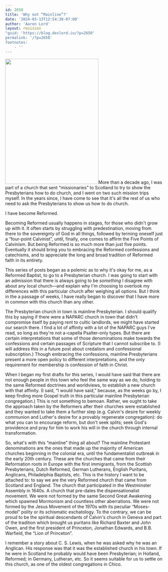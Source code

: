 ```yaml
---
id: 2650
title: 'Why not “Mainline”?'
date: '2024-03-13T12:54:38-07:00'
author: 'Aaron Lord'
layout: revision
"guid: 'https://blog.devlord.io/?p=2650'
permalink: '/?p=2650'
footnotes:
    - ''
---
```


<img class="alignleft" src="http://lh5.ggpht.com/-mzrQl6bpkso/TewZx8jFnmI/AAAAAAAAJiU/3fTbG0KOBwM/s400/1.jpg" alt="" width="298" height="400" border="0" />More than a decade ago, I was part of a church that sent “missionaries” to Scotland to try to show the Presbyterians how to do church, and I went on two such mission trips myself. In the years since, I have come to see that it's all the rest of us who need to ask the Presbyterians to show us how to do church.

I have become Reformed.

Becoming Reformed usually happens in stages, for those who didn't grow up with it. It often starts by struggling with predestination, moving from there to the sovereignty of God in all things, followed by terming oneself just a “four-point Calvinist”, until, finally, one comes to affirm the Five Points of Calvinism. But being Reformed is so much more than just five points. Eventually it should bring you to embracing the Reformed confessions and catechisms, and to appreciate the long and broad tradition of Reformed faith in its entirety.

This series of posts began as a polemic as to why it's okay for me, as a Reformed Baptist, to go to a Presbyterian church. I was going to start with an admission that there is always going to be <em>something</em> I disagree with about any local church—and explain why I'm choosing to overlook my differences with this particular church after weighing all options. But I think in the a passage of weeks, I have really began to discover that I have more in common with this church than any other.

The Presbyterian church in town is mainline Presbyterian. I should qualify this by saying if there were a NAPARC church in town that didn't compromise itself by paying rent to cultic landlords, we might have started our search there. I find a lot of affinity with a lot of the NAPARC guys I've read, so long as they're not a-capella Psalter-only types. But there are certain interpretations that some of those denominations make towards the confessions and certain passages of Scripture that I cannot subscribe to. (I will address this in a future post about credalism and confessional subscription.) Though embracing the confessions, mainline Presbyterians present a more open policy to different interpretations, and the only requirement for membership is confession of faith in Christ.

When I began my first drafts for this series, I would have said that there are not enough people in this town who feel the same way as we do, holding to the same Reformed doctrines and worldviews, to establish a new church with that affinity. (I said, “I would have said,” because, as the weeks go by, I keep finding more Gospel truth in this particular mainline Presbyterian congregation.) This is not something to bemoan. Rather, we ought to take the approach taken by the Reformers after their churches were established and they wanted to take them a further step (e.g. Calvin's desire for weekly communion and Luther's desire for a provably regenerate congregation): do what you can to encourage reform, but don't seek splits; seek God's providence and pray for him to work his will in the church through internal transformation.

So, what's with this “mainline” thing all about? The mainline Protestant denominations are the ones that made up the majority of American churches beginning in the colonial era, until the fundamentalist outbreak in the early 20th century. These are the churches that came from their Reformation roots in Europe with the first immigrants, from the Scottish Presbyterians, Dutch Reformed, German Lutherans, English Puritans, Anglicans, Philadelphia Baptists, etc. This is the history I want to be attached to: to say we are the very Reformed church that came from Scotland and England. The church that participated in the Westminster Assembly in 1640s. A church that pre-dates the dispensationalist movement. We were not formed by the same Second Great Awakening which spawned Mormonism and countless other aberrations. We were not formed by the Jesus Movement of the 1970s with its peculiar “Moses-model” polity or its schismatic eschatology. To the contrary, we can be proud to be the spiritual descendants of Calvin's church in Geneva and part of the tradition which brought us puritans like Richard Baxter and John Owen, and the first president of Princeton, Jonathan Edwards, and B.B. Warfield, the “Lion of Princeton”.

I remember a story about C. S. Lewis, when he was asked why he was an Anglican. His response was that it was the established church in his town. If he were in Scotland he probably would have been Presbyterian; in Holland, Reformed; in Germany, Lutheran, etc. So it seems suitable for us to settle on this church, as one of the oldest congregations in Chico.